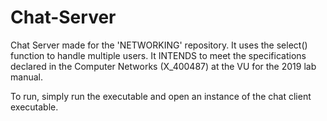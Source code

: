 # Chat-Server
Chat Server made for the 'NETWORKING' repository. It uses the select() function to handle multiple users. It INTENDS to meet
the specifications declared in the Computer Networks (X_400487) at the VU for the 2019 lab manual. 

To run, simply run the executable and open an instance of the chat client executable. 
